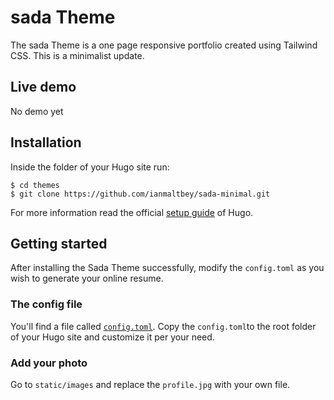 # sada Theme

The sada Theme is a one page responsive portfolio created using Tailwind CSS. This is a minimalist update.

## Live demo

No demo yet

## Installation

Inside the folder of your Hugo site run:

    $ cd themes
    $ git clone https://github.com/ianmaltbey/sada-minimal.git

For more information read the official [setup guide](//gohugo.io/overview/installing/) of Hugo.

## Getting started

After installing the Sada Theme successfully, modify the `config.toml` as you wish to generate your online resume.

### The config file

You'll find a file called [`config.toml`](//github.com/darshanbaral/sada/blob/master/exampleSite/config.toml). Copy the `config.toml`to the root folder of your Hugo site and customize it per your need.

### Add your photo

Go to `static/images` and replace the `profile.jpg` with your own file.
